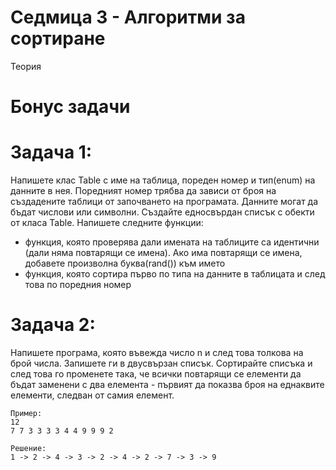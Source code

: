 # Седмица 3 - Алгоритми за сортиране

Теория

Бонус задачи
=

Задача 1:
=
Напишете клас Table с име на таблица, пореден номер и тип(enum) на данните в нея. Поредният номер трябва да зависи от броя на създадените таблици от започването на програмата. Данните могат да бъдат числови или символни. Създайте едносвърдан списък с обекти от класа Table.
Напишете следните функции:
- функция, която проверява дали имената на таблиците са идентични (дали няма повтарящи се имена). Ако има повтарящи се имена, добавете произволна буква(rand()) към името
- функция, която сортира първо по типа на данните в таблицата и след това по поредния номер

Задача 2:
=
Напишете програма, която въвежда число n и след това толкова на брой числа. Запишете ги в двусвързан списък. Сортирайте списъка и след това го променете така, че всички повтарящи се елементи да бъдат заменени с два елемента - първият да показва броя на еднаквите елементи, следван от самия елемент.

```
Пример:
12
7 7 3 3 3 3 4 4 9 9 9 2

Решение:
1 -> 2 -> 4 -> 3 -> 2 -> 4 -> 2 -> 7 -> 3 -> 9

```
